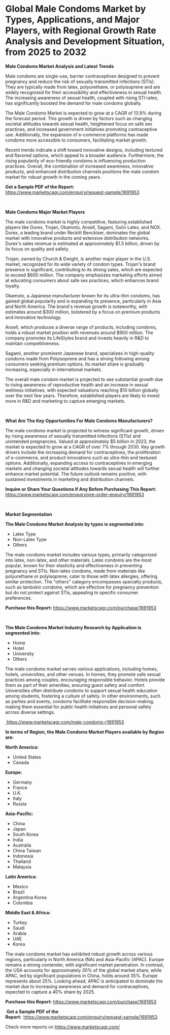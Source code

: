<p><h1>Global Male Condoms Market by Types, Applications, and Major Players, with Regional Growth Rate Analysis and Development Situation, from 2025 to 2032</h1></p><p><strong>Male Condoms Market Analysis and Latest Trends</strong></p>
<p><p>Male condoms are single-use, barrier contraceptives designed to prevent pregnancy and reduce the risk of sexually transmitted infections (STIs). They are typically made from latex, polyurethane, or polyisoprene and are widely recognized for their accessibility and effectiveness in sexual health. The increasing awareness of sexual health, coupled with rising STI rates, has significantly boosted the demand for male condoms globally.</p><p>The Male Condoms Market is expected to grow at a CAGR of 13.9% during the forecast period. This growth is driven by factors such as changing societal attitudes towards sexual health, heightened focus on safe sex practices, and increased government initiatives promoting contraceptive use. Additionally, the expansion of e-commerce platforms has made condoms more accessible to consumers, facilitating market growth.</p><p>Recent trends indicate a shift toward innovative designs, including textured and flavored options, which appeal to a broader audience. Furthermore, the rising popularity of eco-friendly condoms is influencing production practices. Overall, the combination of increased awareness, innovative products, and enhanced distribution channels positions the male condom market for robust growth in the coming years.</p></p>
<p><strong>Get a Sample PDF of the Report:&nbsp;</strong> <a href="https://www.marketscagr.com/enquiry/request-sample/1691953?utm_campaign=2468&utm_medium=2&utm_source=Github&utm_content=ia&utm_term=05042025&utm_id=male-condoms">https://www.marketscagr.com/enquiry/request-sample/1691953</a></p>
<p>&nbsp;</p>
<p><strong>Male Condoms Major Market Players</strong></p>
<p><p>The male condoms market is highly competitive, featuring established players like Durex, Trojan, Okamoto, Ansell, Sagami, Gulin Latex, and NOX. Durex, a leading brand under Reckitt Benckiser, dominates the global market with innovative products and extensive distribution networks. Durex's sales revenue is estimated at approximately $1.5 billion, driven by its focus on quality and safety.</p><p>Trojan, owned by Church & Dwight, is another major player in the U.S. market, recognized for its wide variety of condom types. Trojan's brand presence is significant, contributing to its strong sales, which are expected to exceed $600 million. The company emphasizes marketing efforts aimed at educating consumers about safe sex practices, which enhances brand loyalty.</p><p>Okamoto, a Japanese manufacturer known for its ultra-thin condoms, has gained global popularity and is expanding its presence, particularly in Asia and North America. The brand's revenue growth is noteworthy, with estimates around $300 million, bolstered by a focus on premium products and innovative technology.</p><p>Ansell, which produces a diverse range of products, including condoms, holds a robust market position with revenues around $900 million. The company promotes its LifeStyles brand and invests heavily in R&D to maintain competitiveness.</p><p>Sagami, another prominent Japanese brand, specializes in high-quality condoms made from Polyisoprene and has a strong following among consumers seeking premium options. Its market share is gradually increasing, especially in international markets.</p><p>The overall male condom market is projected to see substantial growth due to rising awareness of reproductive health and an increase in sexual wellness initiatives, with expected valuations reaching $10 billion globally over the next few years. Therefore, established players are likely to invest more in R&D and marketing to capture emerging markets.</p></p>
<p>&nbsp;</p>
<p><strong>What Are The Key Opportunities For Male Condoms Manufacturers?</strong></p>
<p><p>The male condoms market is projected to witness significant growth, driven by rising awareness of sexually transmitted infections (STIs) and unintended pregnancies. Valued at approximately $5 billion in 2023, the market is expected to grow at a CAGR of over 7% through 2030. Key growth drivers include the increasing demand for contraceptives, the proliferation of e-commerce, and product innovations such as ultra-thin and textured options. Additionally, expanding access to contraceptives in emerging markets and changing societal attitudes towards sexual health will further enhance market potential. The future outlook remains positive, with sustained investments in marketing and distribution channels.</p></p>
<p><strong>Inquire or Share Your Questions If Any Before Purchasing This Report:</strong> <a href="https://www.marketscagr.com/enquiry/pre-order-enquiry/1691953?utm_campaign=2468&utm_medium=2&utm_source=Github&utm_content=ia&utm_term=05042025&utm_id=male-condoms">https://www.marketscagr.com/enquiry/pre-order-enquiry/1691953</a></p>
<p>&nbsp;</p>
<p><strong>Market Segmentation</strong></p>
<p><strong>The Male Condoms Market Analysis by types is segmented into:</strong></p>
<p><ul><li>Latex Type</li><li>Non-Latex Type</li><li>Others</li></ul></p>
<p><p>The male condoms market includes various types, primarily categorized into latex, non-latex, and other materials. Latex condoms are the most popular, known for their elasticity and effectiveness in preventing pregnancy and STIs. Non-latex condoms, made from materials like polyurethane or polyisoprene, cater to those with latex allergies, offering similar protection. The "others" category encompasses specialty products, such as lambskin condoms, which are effective for pregnancy prevention but do not protect against STIs, appealing to specific consumer preferences.</p></p>
<p><strong>Purchase this Report:&nbsp;</strong><a href="https://www.marketscagr.com/purchase/1691953?utm_campaign=2468&utm_medium=2&utm_source=Github&utm_content=ia&utm_term=05042025&utm_id=male-condoms">https://www.marketscagr.com/purchase/1691953</a></p>
<p>&nbsp;</p>
<p><strong>The Male Condoms Market Industry Research by Application is segmented into:</strong></p>
<p><ul><li>Home</li><li>Hotel</li><li>University</li><li>Others</li></ul></p>
<p><p>The male condoms market serves various applications, including homes, hotels, universities, and other venues. In homes, they promote safe sexual practices among couples, encouraging responsible behavior. Hotels provide them as part of their amenities, ensuring guest safety and comfort. Universities often distribute condoms to support sexual health education among students, fostering a culture of safety. In other environments, such as parties and events, condoms facilitate responsible decision-making, making them essential for public health initiatives and personal safety across diverse settings.</p></p>
<p><a href="https://www.marketscagr.com/male-condoms-r1691953?utm_campaign=2468&utm_medium=2&utm_source=Github&utm_content=ia&utm_term=05042025&utm_id=male-condoms">&nbsp;https://www.marketscagr.com/male-condoms-r1691953</a></p>
<p><strong>In terms of Region, the Male Condoms Market Players available by Region are:</strong></p>
<p>
    <p> <strong> North America: </strong>
        <ul>
            <li>United States</li>
            <li>Canada</li>
        </ul>
        </p> 
    <p> <strong> Europe: </strong>
        <ul>
            <li>Germany</li>
            <li>France</li>
            <li>U.K.</li>
            <li>Italy</li>
            <li>Russia</li>
        </ul>
        </p> 
    <p> <strong> Asia-Pacific: </strong>
        <ul>
            <li>China</li>
            <li>Japan</li>
            <li>South Korea</li>
            <li>India</li>
            <li>Australia</li>
            <li>China Taiwan</li>
            <li>Indonesia</li>
            <li>Thailand</li>
            <li>Malaysia</li>
        </ul>
        </p> 
    <p> <strong> Latin America: </strong>
        <ul>
            <li>Mexico</li>
            <li>Brazil</li>
            <li>Argentina Korea</li>
            <li>Colombia</li>
        </ul>
        </p> 
    <p> <strong> Middle East & Africa: </strong>
        <ul>
            <li>Turkey</li>
            <li>Saudi</li>
            <li>Arabia</li>
            <li>UAE</li>
            <li>Korea</li>
        </ul>
    </p>
    </p>
<p><p>The male condoms market has exhibited robust growth across various regions, particularly in North America (NA) and Asia-Pacific (APAC). Europe remains a strong contender, with significant market penetration. In contrast, the USA accounts for approximately 30% of the global market share, while APAC, led by significant populations in China, holds around 35%. Europe represents about 25%. Looking ahead, APAC is anticipated to dominate the market due to increasing awareness and demand for contraceptives, expected to capture a 40% share by 2025.</p></p>
<p><strong>Purchase this Report: </strong><a href="https://www.marketscagr.com/purchase/1691953?utm_campaign=2468&utm_medium=2&utm_source=Github&utm_content=ia&utm_term=05042025&utm_id=male-condoms">https://www.marketscagr.com/purchase/1691953</a></p>
<p>&nbsp;<strong>Get a Sample PDF of the Report:&nbsp;&nbsp;</strong><a href="https://www.marketscagr.com/enquiry/request-sample/1691953?utm_campaign=2468&utm_medium=2&utm_source=Github&utm_content=ia&utm_term=05042025&utm_id=male-condoms">https://www.marketscagr.com/enquiry/request-sample/1691953</a></p>
<p><strong></strong></p>
<p>Check more reports on <a href="https://www.marketscagr.com/?utm_campaign=2468&utm_medium=2&utm_source=Github&utm_content=ia&utm_term=05042025&utm_id=male-condoms">https://www.marketscagr.com/</a></p>